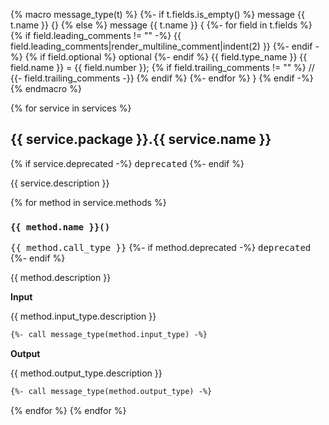 {% macro message_type(t) %}
{%- if t.fields.is_empty() %}
message {{ t.name }} {}
{% else %}
message {{ t.name }} {
{%- for field in t.fields %}
  {% if field.leading_comments != "" -%}
  {{ field.leading_comments|render_multiline_comment|indent(2) }}
  {%- endif -%}
  {% if field.optional %}
  optional
  {%- endif %} {{ field.type_name }} {{ field.name }} = {{ field.number }}; {% if field.trailing_comments != "" %} // {{- field.trailing_comments -}}
  {% endif %}
{%- endfor %}
}
{% endif -%}
{% endmacro %}

{% for service in services %}
## {{ service.package }}.{{ service.name }}

{% if service.deprecated -%}
<kbd>deprecated</kbd>
{%- endif %}

{{ service.description }}

{% for method in service.methods %}
### `{{ method.name }}()`

<kbd>{{ method.call_type }}</kbd>
{%- if method.deprecated -%}
<kbd>deprecated</kbd>
{%- endif %}

{{ method.description }}

**Input**

{{ method.input_type.description }}

```protobuf
{%- call message_type(method.input_type) -%}
```

**Output**

{{ method.output_type.description }}

```protobuf
{%- call message_type(method.output_type) -%}
```

{% endfor %}
{% endfor %}
